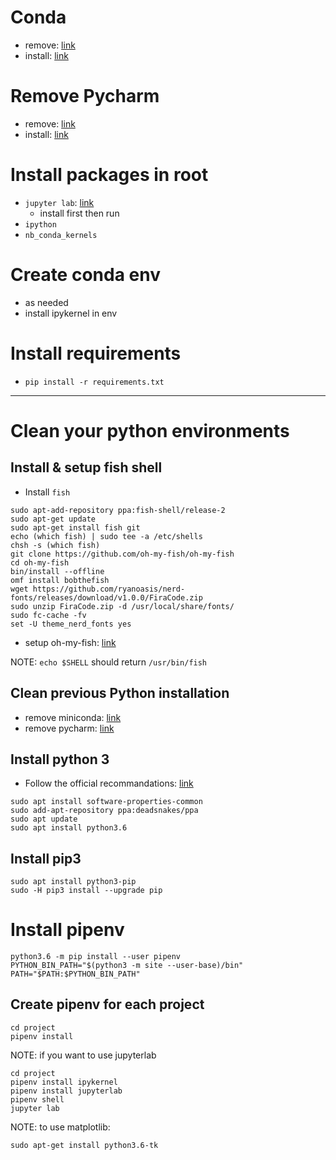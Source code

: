 # Conda
- remove: [link](https://stackoverflow.com/questions/42182706/how-to-uninstall-anaconda-completely)
- install: [link](https://conda.io/miniconda.html)

# Remove Pycharm
- remove: [link](https://askubuntu.com/questions/598162/how-to-permanently-remove-pycharm-community)
- install: [link](https://www.jetbrains.com/pycharm/download/#section=linux)

# Install packages in root
- `jupyter lab`: [link](https://github.com/jupyterlab/jupyterlab)
  - install first then run
- `ipython`
- `nb_conda_kernels`

# Create conda env
- as needed
- install ipykernel in env

# Install requirements
- `pip install -r requirements.txt`

---

# Clean your python environments

## Install & setup fish shell
- Install `fish`
```shell
sudo apt-add-repository ppa:fish-shell/release-2
sudo apt-get update
sudo apt-get install fish git
echo (which fish) | sudo tee -a /etc/shells
chsh -s (which fish)
git clone https://github.com/oh-my-fish/oh-my-fish
cd oh-my-fish
bin/install --offline
omf install bobthefish
wget https://github.com/ryanoasis/nerd-fonts/releases/download/v1.0.0/FiraCode.zip
sudo unzip FiraCode.zip -d /usr/local/share/fonts/
sudo fc-cache -fv
set -U theme_nerd_fonts yes
```
- setup oh-my-fish: [link](https://blog.devopscomplete.com/fishing-with-bob-the-fish-2decd3a2f87)

NOTE: `echo $SHELL` should return `/usr/bin/fish`

## Clean previous Python installation
- remove miniconda: [link](https://stackoverflow.com/questions/42182706/how-to-uninstall-anaconda-completely)
- remove pycharm: [link](https://askubuntu.com/questions/598162/how-to-permanently-remove-pycharm-community)

## Install python 3
- Follow the official recommandations: [link](http://docs.python-guide.org/en/latest/starting/install3/linux/)
```shell
sudo apt install software-properties-common
sudo add-apt-repository ppa:deadsnakes/ppa
sudo apt update
sudo apt install python3.6
```

## Install pip3
```shell
sudo apt install python3-pip
sudo -H pip3 install --upgrade pip
```

# Install pipenv
```shell
python3.6 -m pip install --user pipenv
PYTHON_BIN_PATH="$(python3 -m site --user-base)/bin"
PATH="$PATH:$PYTHON_BIN_PATH"
```

## Create pipenv for each project
```shell
cd project
pipenv install
```
NOTE: if you want to use jupyterlab

```shell
cd project
pipenv install ipykernel
pipenv install jupyterlab
pipenv shell
jupyter lab
```

NOTE: to use matplotlib:
```shell
sudo apt-get install python3.6-tk
```
